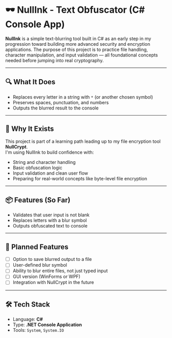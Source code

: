 # 🕶️ NullInk - Text Obfuscator (C# Console App)

**NullInk** is a simple text-blurring tool built in C# as an early step in my progression toward building more advanced security and encryption applications. The purpose of this project is to practice file handling, character manipulation, and input validation — all foundational concepts needed before jumping into real cryptography.

---

## 🔍 What It Does

- Replaces every letter in a string with `*` (or another chosen symbol)
- Preserves spaces, punctuation, and numbers
- Outputs the blurred result to the console

---

## 🧠 Why It Exists

This project is part of a learning path leading up to my file encryption tool **NullCrypt**.  
I'm using NullInk to build confidence with:
- String and character handling
- Basic obfuscation logic
- Input validation and clean user flow
- Preparing for real-world concepts like byte-level file encryption

---

## 📦 Features (So Far)

- Validates that user input is not blank
- Replaces letters with a blur symbol
- Outputs obfuscated text to console

---

## 🚧 Planned Features

- [ ] Option to save blurred output to a file
- [ ] User-defined blur symbol
- [ ] Ability to blur entire files, not just typed input
- [ ] GUI version (WinForms or WPF)
- [ ] Integration with NullCrypt in the future

---

## 🛠 Tech Stack

- Language: **C#**
- Type: **.NET Console Application**
- Tools: `System`, `System.IO`

